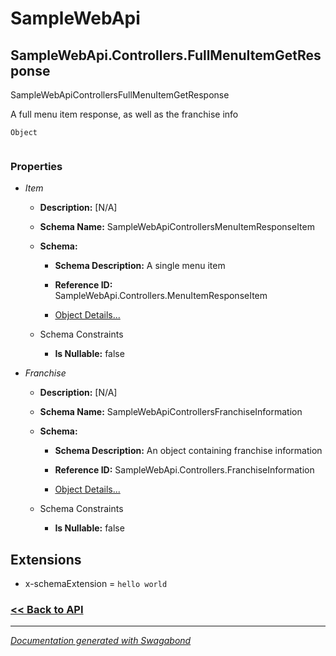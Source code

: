 
# SampleWebApi

## SampleWebApi.Controllers.FullMenuItemGetResponse

SampleWebApiControllersFullMenuItemGetResponse

A full menu item response, as well as the franchise info


`Object`

```

```

### Properties


* *Item*
    * **Description:** [N/A]
    * **Schema Name:** SampleWebApiControllersMenuItemResponseItem
    * **Schema:** 
        * **Schema Description:** A single menu item
 
        * **Reference ID:** SampleWebApi.Controllers.MenuItemResponseItem
        * [Object Details...](../schema/SampleWebApiControllersMenuItemResponseItem.md)
    
    * Schema Constraints
        * **Is Nullable:** false

* *Franchise*
    * **Description:** [N/A]
    * **Schema Name:** SampleWebApiControllersFranchiseInformation
    * **Schema:** 
        * **Schema Description:** An object containing franchise information
 
        * **Reference ID:** SampleWebApi.Controllers.FranchiseInformation
        * [Object Details...](../schema/SampleWebApiControllersFranchiseInformation.md)
    
    * Schema Constraints
        * **Is Nullable:** false




## Extensions
* x-schemaExtension = `hello world`


### [<< Back to API](../SampleWebApi.Readme.md)

*** 

*[Documentation generated with Swagabond](https://github.com/jordanbleu/swagabond)*

